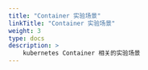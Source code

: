 ```yaml
---
title: "Container 实验场景"
linkTitle: "Container 实验场景"
weight: 3
type: docs
description: > 
    kubernetes Container 相关的实验场景
---
```

